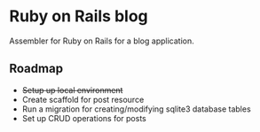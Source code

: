 # Ruby on Rails blog

Assembler for Ruby on Rails for a blog application.

## Roadmap

* ~~Setup up local environment~~
* Create scaffold for post resource
* Run a migration for creating/modifying sqlite3 database tables
* Set up CRUD operations for posts
